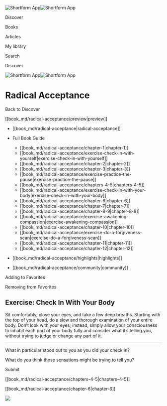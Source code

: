 ![Shortform App](/img/logo.36a2399e.svg)![Shortform App](/img/logo-dark.70c1b072.svg)

Discover

Books

Articles

My library

Search

Discover

![Shortform App](/img/logo.36a2399e.svg)![Shortform App](/img/logo-dark.70c1b072.svg)

# Radical Acceptance

Back to Discover

[[book_md/radical-acceptance/preview|preview]]

  * [[book_md/radical-acceptance|radical-acceptance]]
  * Full Book Guide

    * [[book_md/radical-acceptance/chapter-1|chapter-1]]
    * [[book_md/radical-acceptance/exercise-check-in-with-yourself|exercise-check-in-with-yourself]]
    * [[book_md/radical-acceptance/chapter-2|chapter-2]]
    * [[book_md/radical-acceptance/chapter-3|chapter-3]]
    * [[book_md/radical-acceptance/exercise-practice-the-pause|exercise-practice-the-pause]]
    * [[book_md/radical-acceptance/chapters-4-5|chapters-4-5]]
    * [[book_md/radical-acceptance/exercise-check-in-with-your-body|exercise-check-in-with-your-body]]
    * [[book_md/radical-acceptance/chapter-6|chapter-6]]
    * [[book_md/radical-acceptance/chapter-7|chapter-7]]
    * [[book_md/radical-acceptance/chapter-8-9|chapter-8-9]]
    * [[book_md/radical-acceptance/exercise-awakening-compassion|exercise-awakening-compassion]]
    * [[book_md/radical-acceptance/chapter-10|chapter-10]]
    * [[book_md/radical-acceptance/exercise-do-a-forgiveness-scan|exercise-do-a-forgiveness-scan]]
    * [[book_md/radical-acceptance/chapter-11|chapter-11]]
    * [[book_md/radical-acceptance/chapter-12|chapter-12]]
  * [[book_md/radical-acceptance/highlights|highlights]]
  * [[book_md/radical-acceptance/community|community]]



Adding to Favorites 

Removing from Favorites 

## Exercise: Check In With Your Body

Sit comfortably, close your eyes, and take a few deep breaths. Starting with the top of your head, do a slow and thorough examination of your entire body. Don’t look with your eyes; instead, simply allow your consciousness to inhabit each part of your body fully and consider what it’s telling you, without trying to judge or change any part of it.

* * *

What in particular stood out to you as you did your check in?

What do you think those sensations might be trying to tell you?

Submit 

[[book_md/radical-acceptance/chapters-4-5|chapters-4-5]]

[[book_md/radical-acceptance/chapter-6|chapter-6]]

![](https://bat.bing.com/action/0?ti=56018282&Ver=2&mid=cc09efec-e2c7-4063-b6e3-a4936f7f42fb&sid=f30c5e70639211ee87d33f0876d93783&vid=f30c9700639211eeb3a75d830392c94f&vids=0&msclkid=N&pi=0&lg=en-US&sw=800&sh=600&sc=24&nwd=1&tl=Shortform%20%7C%20Book&p=https%3A%2F%2Fwww.shortform.com%2Fapp%2Fbook%2Fradical-acceptance%2Fexercise-check-in-with-your-body&r=&lt=444&evt=pageLoad&sv=1&rn=747888)
